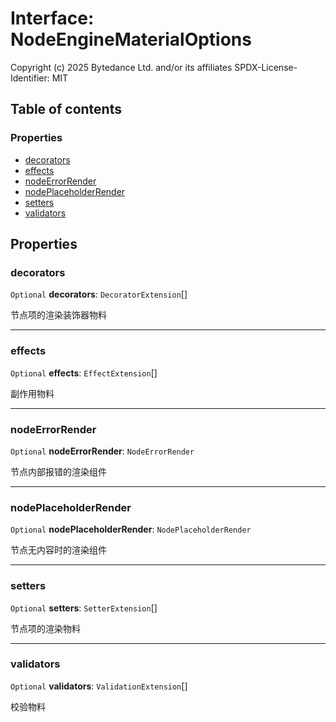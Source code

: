 # Interface: NodeEngineMaterialOptions

Copyright (c) 2025 Bytedance Ltd. and/or its affiliates
SPDX-License-Identifier: MIT

## Table of contents

### Properties

* [decorators](/auto-docs/fixed-layout-editor/interfaces/NodeEngineMaterialOptions.md#decorators)
* [effects](/auto-docs/fixed-layout-editor/interfaces/NodeEngineMaterialOptions.md#effects)
* [nodeErrorRender](/auto-docs/fixed-layout-editor/interfaces/NodeEngineMaterialOptions.md#nodeerrorrender)
* [nodePlaceholderRender](/auto-docs/fixed-layout-editor/interfaces/NodeEngineMaterialOptions.md#nodeplaceholderrender)
* [setters](/auto-docs/fixed-layout-editor/interfaces/NodeEngineMaterialOptions.md#setters)
* [validators](/auto-docs/fixed-layout-editor/interfaces/NodeEngineMaterialOptions.md#validators)

## Properties

### decorators

`Optional` **decorators**: `DecoratorExtension`\[]

节点项的渲染装饰器物料

***

### effects

`Optional` **effects**: `EffectExtension`\[]

副作用物料

***

### nodeErrorRender

`Optional` **nodeErrorRender**: `NodeErrorRender`

节点内部报错的渲染组件

***

### nodePlaceholderRender

`Optional` **nodePlaceholderRender**: `NodePlaceholderRender`

节点无内容时的渲染组件

***

### setters

`Optional` **setters**: `SetterExtension`\[]

节点项的渲染物料

***

### validators

`Optional` **validators**: `ValidationExtension`\[]

校验物料
